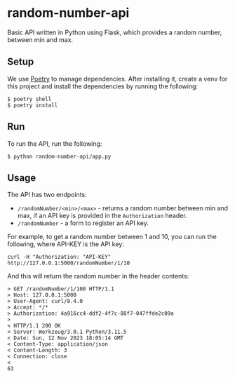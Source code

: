 # random-number-api

Basic API written in Python using Flask, which provides a random number, between min and max.

## Setup
We use [Poetry](https://python-poetry.org/docs/#installation) to manage dependencies. After installing it, create a venv for this project and install the dependencies by running the following:
```
$ poetry shell
$ poetry install
```

## Run
To run the API, run the following:
```
$ python random-number-api/app.py
```

## Usage
The API has two endpoints:
- `/randomNumber/<min>/<max>` - returns a random number between min and max, if an API key is provided in the `Authorization` header.
- `/randomNumber` - a form to register an API key.

For example, to get a random number between 1 and 10, you can run the following, where API-KEY is the API key:
```
curl -H "Authorization: "API-KEY" http://127.0.0.1:5000/randomNumber/1/10
```

And this will return the random number in the header contents:
```
> GET /randomNumber/1/100 HTTP/1.1
> Host: 127.0.0.1:5000
> User-Agent: curl/8.4.0
> Accept: */*
> Authorization: 4a916cc4-ddf2-4f7c-88f7-047ffde2c09a
> 
< HTTP/1.1 200 OK
< Server: Werkzeug/3.0.1 Python/3.11.5
< Date: Sun, 12 Nov 2023 18:05:14 GMT
< Content-Type: application/json
< Content-Length: 3
< Connection: close
< 
63
```

